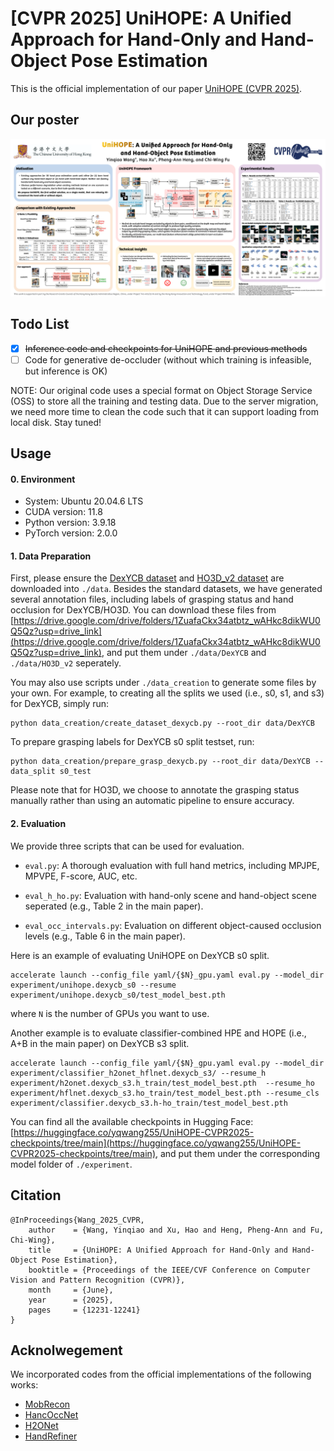 # [CVPR 2025] UniHOPE: A Unified Approach for Hand-Only and Hand-Object Pose Estimation
This is the official implementation of our paper [UniHOPE (CVPR 2025)](https://openaccess.thecvf.com/content/CVPR2025/papers/Wang_UniHOPE_A_Unified_Approach_for_Hand-Only_and_Hand-Object_Pose_Estimation_CVPR_2025_paper.pdf).

## Our poster
![poster](./materials/cvpr-poster.png)

## Todo List
- [X] ~~Inference code and checkpoints for UniHOPE and previous methods~~
- [ ] Code for generative de-occluder (without which training is infeasible, but inference is OK)

NOTE: Our original code uses a special format on Object Storage Service (OSS) to store all the training and testing data. Due to the server migration, we need more time to clean the code such that it can support loading from local disk. Stay tuned!

## Usage

#### 0. Environment
* System: Ubuntu 20.04.6 LTS
* CUDA version: 11.8
* Python version: 3.9.18
* PyTorch version: 2.0.0

#### 1. Data Preparation
First, please ensure the [DexYCB dataset](https://dex-ycb.github.io/) and [HO3D_v2 dataset](https://1drv.ms/f/c/11742dd40d1cbdc1/ElPb2rhOCeRMg-dFSM3iwO8B5nS1SgnQJs9F6l28G0pKKg?e=TMuxgr) are downloaded into `./data`.
Besides the standard datasets, we have generated several annotation files, including labels of grasping status and hand occlusion for DexYCB/HO3D. You can download these files from [https://drive.google.com/drive/folders/1ZuafaCkx34atbtz_wAHkc8dikWU0Q5Qz?usp=drive_link](https://drive.google.com/drive/folders/1ZuafaCkx34atbtz_wAHkc8dikWU0Q5Qz?usp=drive_link), and put them under `./data/DexYCB` and `./data/HO3D_v2` seperately.

You may also use scripts under `./data_creation` to generate some files by your own. For example, 
to creating all the splits we used (i.e., s0, s1, and s3) for DexYCB, simply run: 

```
python data_creation/create_dataset_dexycb.py --root_dir data/DexYCB
```

To prepare grasping labels for DexYCB s0 split testset, run:

```
python data_creation/prepare_grasp_dexycb.py --root_dir data/DexYCB --data_split s0_test
```


Please note that for HO3D, we choose to annotate the grasping status manually rather than using an automatic pipeline to ensure accuracy.


#### 2. Evaluation
We provide three scripts that can be used for evaluation.

* `eval.py`: A thorough evaluation with full hand metrics, including MPJPE, MPVPE, F-score, AUC, etc.

* `eval_h_ho.py`: Evaluation with hand-only scene and hand-object scene seperated (e.g., Table 2 in the main paper).

* `eval_occ_intervals.py`:  Evaluation on different object-caused occlusion levels (e.g., Table 6 in the main paper).


Here is an example of evaluating UniHOPE on DexYCB s0 split.

```
accelerate launch --config_file yaml/{$N}_gpu.yaml eval.py --model_dir experiment/unihope.dexycb_s0 --resume experiment/unihope.dexycb_s0/test_model_best.pth
```

where `N` is the number of GPUs you want to use.

Another example is to evaluate classifier-combined HPE and HOPE (i.e., A+B in the main paper) on DexYCB s3 split.

```
accelerate launch --config_file yaml/{$N}_gpu.yaml eval.py --model_dir experiment/classifier_h2onet_hflnet.dexycb_s3/ --resume_h experiment/h2onet.dexycb_s3.h_train/test_model_best.pth  --resume_ho experiment/hflnet.dexycb_s3.ho_train/test_model_best.pth --resume_cls experiment/classifier.dexycb_s3.h-ho_train/test_model_best.pth
```

You can find all the available checkpoints in Hugging Face: [https://huggingface.co/yqwang255/UniHOPE-CVPR2025-checkpoints/tree/main](https://huggingface.co/yqwang255/UniHOPE-CVPR2025-checkpoints/tree/main), and put them under the corresponding model folder of `./experiment`.

## Citation
```
@InProceedings{Wang_2025_CVPR,
    author    = {Wang, Yinqiao and Xu, Hao and Heng, Pheng-Ann and Fu, Chi-Wing},
    title     = {UniHOPE: A Unified Approach for Hand-Only and Hand-Object Pose Estimation},
    booktitle = {Proceedings of the IEEE/CVF Conference on Computer Vision and Pattern Recognition (CVPR)},
    month     = {June},
    year      = {2025},
    pages     = {12231-12241}
}
```

## Acknolwegement
We incorporated codes from the official implementations of the following works:
* [MobRecon](https://github.com/SeanChenxy/HandMesh)
* [HancOccNet](https://github.com/namepllet/HandOccNet) 
* [H2ONet](https://github.com/hxwork/H2ONet_Pytorch)
* [HandRefiner](https://github.com/wenquanlu/HandRefiner)